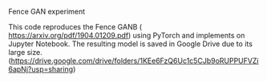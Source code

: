 Fence GAN experiment

This code reproduces the Fence GANB ( https://arxiv.org/pdf/1904.01209.pdf) using PyTorch and implements on Jupyter Notebook. The resulting model is saved in Google Drive due to its large size. (https://drive.google.com/drive/folders/1KEe6FzQ6Uc1c5CJb9oRUPPUFVZi6apNj?usp=sharing)
